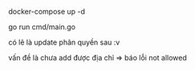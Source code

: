 
docker-compose up -d

go run cmd/main.go

có lẽ là update phân quyền sau :v

vấn đề là chưa add được địa chỉ => báo lỗi not allowed
